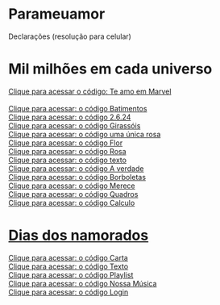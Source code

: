 # Parameuamor
 Declarações (resolução para celular)

<h1>Mil milhões em cada universo</h1>
<a href="https://nivelton.github.io/Parameuamor/Te amo em Marvel/Capa.html" target="_blank">Clique para acessar o código: Te amo em Marvel
<br>
<br>
<a href="https://nivelton.github.io/Parameuamor/Declarações/Batimentos.html" target="_blank">Clique para acessar: o código Batimentos</a>
<br>
<a href="https://nivelton.github.io/Parameuamor/Declarações/2.6.24.html" target="_blank">Clique para acessar: o código 2.6.24
<br>
<a href="https://nivelton.github.io/Parameuamor/Declarações/Girassóis.html" target="_blank">Clique para acessar: o código Girassóis
<br>
<a href="https://nivelton.github.io/Parameuamor/Declarações/rosa no copo.html" target="_blank">Clique para acessar: o código uma única rosa
<br>
<a href="https://nivelton.github.io/Parameuamor/Declarações/Flor.html" target="_blank">Clique para acessar: o código Flor
<br>
<a href="https://nivelton.github.io/Parameuamor/Declarações/Rosa.html" target="_blank">Clique para acessar: o código Rosa
<br>
<a href="https://nivelton.github.io/Parameuamor/Declarações/texto.html" target="_blank">Clique para acessar: o código texto
<br>
<a href="https://nivelton.github.io/Parameuamor/Declarações/A verdade.html" target="_blank">Clique para acessar: o código A verdade
<br>
<a href="https://nivelton.github.io/Parameuamor/Declarações/Borboletas.html" target="_blank">Clique para acessar: o código Borboletas
<br>
<a href="https://nivelton.github.io/Parameuamor/Declarações/Merece.html" target="_blank">Clique para acessar: o código Merece
<br>
<a href="https://nivelton.github.io/Parameuamor/Declarações/Quadros.html" target="_blank">Clique para acessar: o código Quadros
<br>
<a href="https://nivelton.github.io/Parameuamor/Declarações/Calculo.html" target="_blank">Clique para acessar: o código Calculo
<br>
<h1>Dias dos namorados</h1>
<a href="https://nivelton.github.io/Parameuamor/Declarações/Coração.html" target="_blank">Clique para acessar: o código Carta
<br>
<a href="https://nivelton.github.io/Parameuamor/Declarações/TextoDN.html" target="_blank">Clique para acessar: o código Texto
<br>
<a href="https://nivelton.github.io/Parameuamor/Sitefoto/untitled.html" target="_blank">Clique para acessar: o código Playlist
<br>
<a href="https://nivelton.github.io/Parameuamor/música/Música.html" target="_blank">Clique para acessar: o código Nossa Música
<br>
<a href="https://nivelton.github.io/Parameuamor/site/Index.html" target="_blank">Clique para acessar: o código Login
<br>